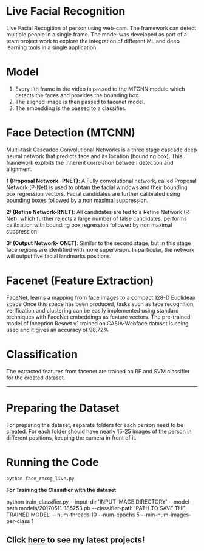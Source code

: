 # Live Facial Recognition

Live Facial Recogition of person using web-cam. The framework can detect multiple people in a single frame. The model was developed as part of a team project work to explore the integration of different ML and deep learning tools in a single application. 

# Model

1. Every i’th frame in the video is passed to the MTCNN module which detects the faces and provides the bounding box.
2. The aligned image is then passed to facenet model.
3. The embedding is the passed to a classifier.

# Face Detection (MTCNN)

Multi-task Cascaded Convolutional Networks is a three stage cascade deep neural network that predicts face and its location (bounding box).  This framework exploits the inherent correlation between detection and alignment.

**1 (Proposal Network -PNET)**: A Fully convolutional network, called Proposal Network (P-Net) is used to obtain the facial windows and their bounding box regression vectors. Facial candidates are further calibrated using bounding boxes followed by a non maximal suppression.

**2: (Refine Network-RNET)**: All candidates are fed to a Refine Network (R-Net), which further rejects a large number of false candidates, performs calibration with bounding box regression followed by non maximal suppression

**3: (Output Network- ONET)**: Similar to the second stage, but in this stage face regions are identified with more supervision. In particular, the network will output five facial landmarks positions.

# Facenet (Feature Extraction)

FaceNet, learns a mapping from face images to a compact 128-D Euclidean space Once this space has been produced, tasks such as face recognition, verification and clustering can be easily implemented using standard techniques with FaceNet embeddings as feature vectors. 
The pre-trained model of Inception Resnet v1 trained on CASIA-Webface dataset is being used and it gives an accuracy of 98.72% 

# Classification

The extracted features from facenet are trained on RF and SVM classifier for the created dataset.


________________________________________________________________________________________________________ _ _ _


# Preparing the Dataset

For preparing the dataset, separate folders for each person need to be created. For each folder should have nearly 15-25 images of the person in different positions, keeping the camera in front of it.

# Running the Code

    python face_recog_live.py

**For Training the Classifier with the dataset**  
  
python train_classifier.py --input-dir 'INPUT IMAGE DIRECTORY' --model-path models/20170511-185253.pb --classifier-path 'PATH TO SAVE THE TRAINED MODEL' --num-threads 10 --num-epochs 5 --min-num-images-per-class 1

## Click <a href="https://nvios.github.io/luca_bontempi/"><strong>here</strong></a> to see my latest projects!
